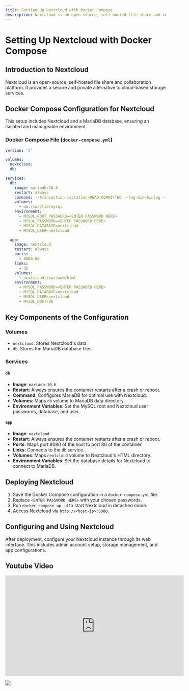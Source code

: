 ```yaml
---
title: Setting Up Nextcloud with Docker Compose
description: Nextcloud is an open-source, self-hosted file share and collaboration platform. It provides a secure and private alternative to cloud-based storage services.
---
```


# Setting Up Nextcloud with Docker Compose

## Introduction to Nextcloud

Nextcloud is an open-source, self-hosted file share and collaboration platform. It provides a secure and private alternative to cloud-based storage services.

## Docker Compose Configuration for Nextcloud

This setup includes Nextcloud and a MariaDB database, ensuring an isolated and manageable environment.

### Docker Compose File (`docker-compose.yml`)

```yaml
version: '2'

volumes:
  nextcloud:
  db:

services:
  db:
    image: mariadb:10.6
    restart: always
    command: --transaction-isolation=READ-COMMITTED --log-bin=binlog --binlog-format=ROW
    volumes:
      - db:/var/lib/mysql
    environment:
      - MYSQL_ROOT_PASSWORD=<ENTER PASSWORD HERE>
      - MYSQL_PASSWORD=<ENTER PASSWORD HERE>
      - MYSQL_DATABASE=nextcloud
      - MYSQL_USER=nextcloud

  app:
    image: nextcloud
    restart: always
    ports:
      - 8080:80
    links:
      - db
    volumes:
      - nextcloud:/var/www/html
    environment:
      - MYSQL_PASSWORD=<ENTER PASSWORD HERE>
      - MYSQL_DATABASE=nextcloud
      - MYSQL_USER=nextcloud
      - MYSQL_HOST=db
```

## Key Components of the Configuration

### Volumes
- `nextcloud`: Stores Nextcloud's data.
- `db`: Stores the MariaDB database files.

### Services
#### `db`
- **Image**: `mariadb:10.6`
- **Restart**: Always ensures the container restarts after a crash or reboot.
- **Command**: Configures MariaDB for optimal use with Nextcloud.
- **Volumes**: Maps `db` volume to MariaDB data directory.
- **Environment Variables**: Set the MySQL root and Nextcloud user passwords, database, and user.

#### `app`
- **Image**: `nextcloud`
- **Restart**: Always ensures the container restarts after a crash or reboot.
- **Ports**: Maps port 8080 of the host to port 80 of the container.
- **Links**: Connects to the `db` service.
- **Volumes**: Maps `nextcloud` volume to Nextcloud's HTML directory.
- **Environment Variables**: Set the database details for Nextcloud to connect to MariaDB.

## Deploying Nextcloud

1. Save the Docker Compose configuration in a `docker-compose.yml` file.
2. Replace `<ENTER PASSWORD HERE>` with your chosen passwords.
3. Run `docker compose up -d` to start Nextcloud in detached mode.
4. Access Nextcloud via `http://<host-ip>:8080`.

## Configuring and Using Nextcloud

After deployment, configure your Nextcloud instance through its web interface. This includes admin account setup, storage management, and app configurations.

## Youtube Video

<iframe width="560" height="315" src="https://www.youtube.com/embed/1NXI15cQa8k?si=BVOFk712q5014U9U" title="YouTube video player" frameborder="0" allow="accelerometer; autoplay; clipboard-write; encrypted-media; gyroscope; picture-in-picture; web-share" allowfullscreen></iframe>

<a href="https://www.buymeacoffee.com/techdox"><img src="https://img.buymeacoffee.com/button-api/?text=Buy me a cup of tea&emoji=🍵&slug=techdox&button_colour=FFDD00&font_colour=000000&font_family=Cookie&outline_colour=000000&coffee_colour=ffffff" /></a>
